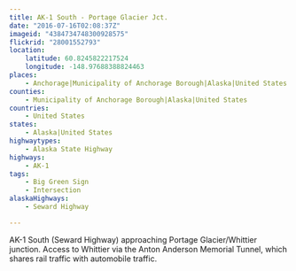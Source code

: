 ```yaml
---
title: AK-1 South - Portage Glacier Jct.
date: "2016-07-16T02:08:37Z"
imageid: "4384734748300928575"
flickrid: "28001552793"
location:
    latitude: 60.8245822217524
    longitude: -148.97688388824463
places:
    - Anchorage|Municipality of Anchorage Borough|Alaska|United States
counties:
    - Municipality of Anchorage Borough|Alaska|United States
countries:
    - United States
states:
    - Alaska|United States
highwaytypes:
    - Alaska State Highway
highways:
    - AK-1
tags:
    - Big Green Sign
    - Intersection
alaskaHighways:
    - Seward Highway

---
```

AK-1 South (Seward Highway) approaching Portage Glacier/Whittier junction.  Access to Whittier via the Anton Anderson Memorial Tunnel, which shares rail traffic with automobile traffic.